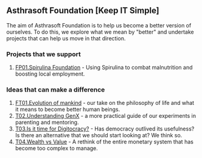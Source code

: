 ## Asthrasoft Foundation [Keep IT Simple]

The aim of Asthrasoft Foundation is to help us become a better version of ourselves. To do this, we explore what we mean by "better" and undertake projects that can help us move in that direction.

### Projects that we support
 1. [FP01.Spirulina Foundation](C90/T01/P000.Cover) - Using Spirulina to combat  malnutrition and boosting local employment.
 
### Ideas that can make a difference
 1. [FT01.Evolution of mankind](C90/T01/P000.Cover) - our take on the philosophy of life and what it means to become better human beings.
 2. [T02.Understanding GenX](C90/T02/P000.Cover) - a more practical guide of our experiments in parenting and mentoring.
 3. [T03.Is it time for Digitocracy?](C90/T03/P000.Cover) - Has democracy outlived its usefulness? Is there an alternative that we should start looking at? We think so.
 4. [T04.Wealth vs Value](C90/T04/P000.Cover) - A rethink of the entire monetary system that has become too complex to manage.
<!--stackedit_data:
eyJoaXN0b3J5IjpbMTE4MDAyODM5NCwxOTczNDU1OThdfQ==
-->
